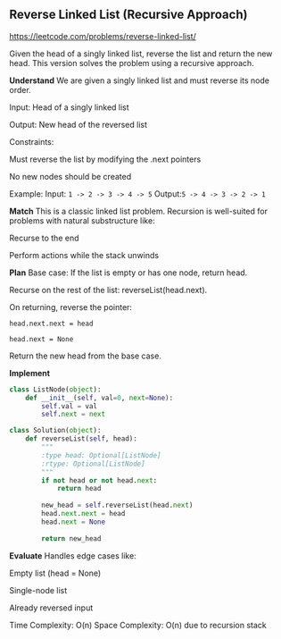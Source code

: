 ## Reverse Linked List (Recursive Approach)
https://leetcode.com/problems/reverse-linked-list/

Given the head of a singly linked list, reverse the list and return the new head. This version solves the problem using a recursive approach.

**Understand**
We are given a singly linked list and must reverse its node order.

Input: Head of a singly linked list

Output: New head of the reversed list

Constraints:

Must reverse the list by modifying the .next pointers

No new nodes should be created

Example:
Input: `1 -> 2 -> 3 -> 4 -> 5`
Output:`5 -> 4 -> 3 -> 2 -> 1`

**Match**
This is a classic linked list problem.
Recursion is well-suited for problems with natural substructure like:

Recurse to the end

Perform actions while the stack unwinds

**Plan**
Base case: If the list is empty or has one node, return head.

Recurse on the rest of the list: reverseList(head.next).

On returning, reverse the pointer:

`head.next.next = head`

`head.next = None`

Return the new head from the base case.

**Implement**
```python
class ListNode(object):
    def __init__(self, val=0, next=None):
        self.val = val
        self.next = next

class Solution(object):
    def reverseList(self, head):
        """
        :type head: Optional[ListNode]
        :rtype: Optional[ListNode]
        """
        if not head or not head.next:
            return head
        
        new_head = self.reverseList(head.next)
        head.next.next = head
        head.next = None
        
        return new_head
```

**Evaluate**
Handles edge cases like:

Empty list (head = None)

Single-node list

Already reversed input

Time Complexity: O(n)
Space Complexity: O(n) due to recursion stack


